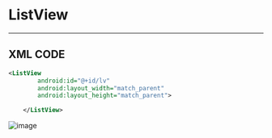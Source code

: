 # ListView

---
XML CODE
---
```xml
<ListView
        android:id="@+id/lv"
        android:layout_width="match_parent"
        android:layout_height="match_parent">

    </ListView>
```


 

![image](https://user-images.githubusercontent.com/77660268/175664384-2580b010-3f2d-4884-9f10-59e5f0fd9cfb.png)

